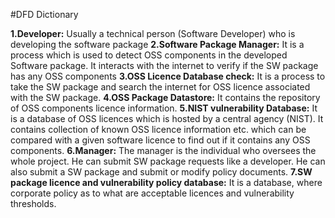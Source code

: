 #DFD Dictionary

**1.Developer:** Usually a technical person (Software Developer) who is developing the software package
**2.Software Package Manager:**  It is a process which is used to detect OSS components in the developed Software package. It interacts with the internet to verify if the SW package has any OSS components
**3.OSS Licence Database check:** It is a process to take the SW package and search the internet for OSS licence associated with the SW package.
**4.OSS Package Datastore:** It contains the repository of OSS components licence information.
**5.NIST vulnerability Database:** It is a database of OSS licences which is hosted by a central agency (NIST). It contains collection of known OSS licence information etc. which can be compared with a given software licence to find out if it contains any OSS components.
**6.Manager:** The manager is the individual who oversees the whole project. He can submit SW package requests like a developer. He can also submit a SW package and submit or modify policy documents.
**7.SW package licence and vulnerability policy database:** It is a database, where corporate policy as to what are acceptable licences and vulnerability thresholds.

